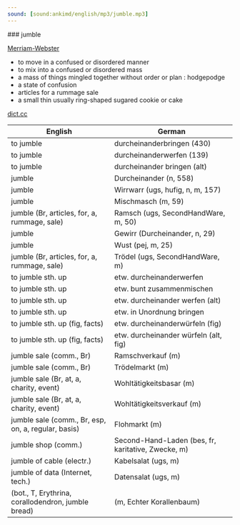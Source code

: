 ```yaml
---
sound: [sound:ankimd/english/mp3/jumble.mp3]
---
```


\### jumble

[Merriam-Webster](https://www.merriam-webster.com/dictionary/jumble)

- to move in a confused or disordered manner
- to mix into a confused or disordered mass
- a mass of things mingled together without order or plan : hodgepodge
- a state of confusion
- articles for a rummage sale
- a small thin usually ring-shaped sugared cookie or cake

[dict.cc](https://www.dict.cc/jumble)

| English        | German       |
| -------------- | ------------ |
| to jumble | durcheinanderbringen (430) |
| to jumble | durcheinanderwerfen (139) |
| to jumble | durcheinander bringen (alt) |
| jumble | Durcheinander (n, 558) |
| jumble | Wirrwarr (ugs, hufig, n, m, 157) |
| jumble | Mischmasch (m, 59) |
| jumble (Br, articles, for, a, rummage, sale) | Ramsch (ugs, SecondHandWare, m, 50) |
| jumble | Gewirr (Durcheinander, n, 29) |
| jumble | Wust (pej, m, 25) |
| jumble (Br, articles, for, a, rummage, sale) | Trödel (ugs, SecondHandWare, m) |
| to jumble sth. up | etw. durcheinanderwerfen |
| to jumble sth. up | etw. bunt zusammenmischen |
| to jumble sth. up | etw. durcheinander werfen (alt) |
| to jumble sth. up | etw. in Unordnung bringen |
| to jumble sth. up (fig, facts) | etw. durcheinanderwürfeln (fig) |
| to jumble sth. up (fig, facts) | etw. durcheinander würfeln (alt, fig) |
| jumble sale (comm., Br) | Ramschverkauf (m) |
| jumble sale (comm., Br) | Trödelmarkt (m) |
| jumble sale (Br, at, a, charity, event) | Wohltätigkeitsbasar (m) |
| jumble sale (Br, at, a, charity, event) | Wohltätigkeitsverkauf (m) |
| jumble sale (comm., Br, esp, on, a, regular, basis) | Flohmarkt (m) |
| jumble shop (comm.) | Second-Hand-Laden (bes, fr, karitative, Zwecke, m) |
| jumble of cable (electr.) | Kabelsalat (ugs, m) |
| jumble of data (Internet, tech.) | Datensalat (ugs, m) |
|  (bot., T, Erythrina, corallodendron, jumble bread) |  (m, Echter Korallenbaum) |
